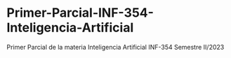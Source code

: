 # Primer-Parcial-INF-354-Inteligencia-Artificial
Primer Parcial de la materia Inteligencia Artificial INF-354 Semestre II/2023
